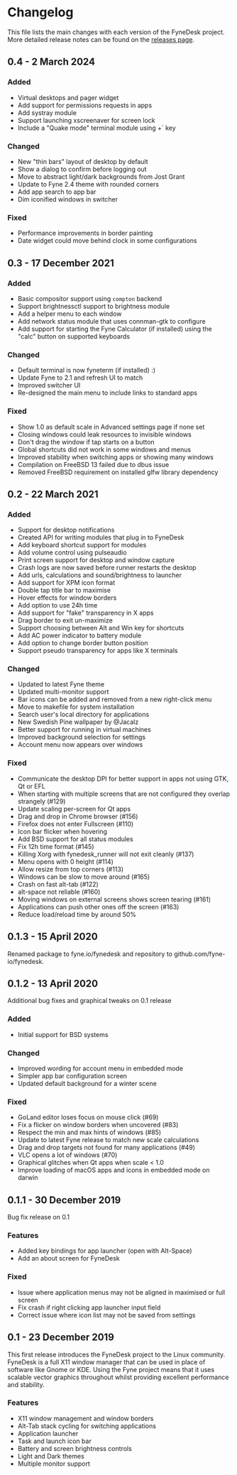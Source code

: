 # Changelog

This file lists the main changes with each version of the FyneDesk project.
More detailed release notes can be found on the [releases page](https://github.com/fyshos/fynedesk/releases).

## 0.4 - 2 March 2024

### Added

* Virtual desktops and pager widget
* Add support for permissions requests in apps
* Add systray module
* Support launching xscreenaver for screen lock
* Include a "Quake mode" terminal module using <meta>+` key

### Changed

* New "thin bars" layout of desktop by default
* Show a dialog to confirm before logging out
* Move to abstract light/dark backgrounds from Jost Grant
* Update to Fyne 2.4 theme with rounded corners
* Add app search to app bar
* Dim iconified windows in switcher

### Fixed

* Performance improvements in border painting
* Date widget could move behind clock in some configurations


## 0.3 - 17 December 2021

### Added

* Basic compositor support using `compton` backend
* Support brightnessctl support to brightness module
* Add a helper menu to each window
* Add network status module that uses connman-gtk to configure
* Add support for starting the Fyne Calculator (if installed) using the "calc" button on supported keyboards

### Changed

* Default terminal is now fyneterm (if installed) :)
* Update Fyne to 2.1 and refresh UI to match
* Improved switcher UI
* Re-designed the main menu to include links to standard apps

### Fixed

* Show 1.0 as default scale in Advanced settings page if none set
* Closing windows could leak resources to invisible windows
* Don't drag the window if tap starts on a button
* Global shortcuts did not work in some windows and menus
* Improved stability when switching apps or showing many windows
* Compilation on FreeBSD 13 failed due to dbus issue
* Removed FreeBSD requirement on installed glfw library dependency


## 0.2 - 22 March 2021

### Added

* Support for desktop notifications
* Created API for writing modules that plug in to FyneDesk
* Add keyboard shortcut support for modules
* Add volume control using pulseaudio
* Print screen support for desktop and window capture
* Crash logs are now saved before runner restarts the desktop
* Add urls, calculations and sound/brightness to launcher
* Add support for XPM icon format
* Double tap title bar to maximise
* Hover effects for window borders
* Add option to use 24h time
* Add support for "fake" transparency in X apps
* Drag border to exit un-maximize
* Support choosing between Alt and Win key for shortcuts
* Add AC power indicator to battery module
* Add option to change border button position
* Support pseudo transparency for apps like X terminals

### Changed

* Updated to latest Fyne theme
* Updated multi-monitor support
* Bar icons can be added and removed from a new right-click menu
* Move to makefile for system installation
* Search user's local directory for applications
* New Swedish Pine wallpaper by @Jacalz
* Better support for running in virtual machines
* Improved background selection for settings
* Account menu now appears over windows

### Fixed

* Communicate the desktop DPI for better support in apps not using GTK, Qt or EFL
* When starting with multiple screens that are not configured they overlap strangely (#129)
* Update scaling per-screen for Qt apps
* Drag and drop in Chrome browser (#156)
* Firefox does not enter Fullscreen (#110)
* Icon bar flicker when hovering
* Add BSD support for all status modules
* Fix 12h time format (#145)
* Killing Xorg with fynedesk_runner will not exit cleanly (#137)
* Menu opens with 0 height (#114)
* Allow resize from top corners (#113)
* Windows can be slow to move around (#165)
* Crash on fast alt-tab (#122)
* alt-space not reliable (#160)
* Moving windows on external screens shows screen tearing (#161)
* Applications can push other ones off the screen (#163)
* Reduce load/reload time by around 50%


## 0.1.3 - 15 April 2020

Renamed package to fyne.io/fynedesk and repository to github.com/fyne-io/fynedesk.


## 0.1.2 - 13 April 2020

Additional bug fixes and graphical tweaks on 0.1 release

### Added

* Initial support for BSD systems

### Changed

* Improved wording for account menu in embedded mode
* Simpler app bar configuration screen
* Updated default background for a winter scene

### Fixed

* GoLand editor loses focus on mouse click (#69)
* Fix a flicker on window borders when uncovered (#83)
* Respect the min and max hints of windows (#85)
* Update to latest Fyne release to match new scale calculations
* Drag and drop targets not found for many applications (#49)
* VLC opens a lot of windows (#70)
* Graphical glitches when Qt apps when scale < 1.0
* Improve loading of macOS apps and icons in embedded mode on darwin


## 0.1.1 - 30 December 2019

Bug fix release on 0.1

### Features

* Added key bindings for app launcher (open with Alt-Space)
* Add an about screen for FyneDesk

### Fixed

* Issue where application menus may not be aligned in maximised or full screen
* Fix crash if right clicking app launcher input field
* Correct issue where icon list may not be saved from settings


## 0.1 - 23 December 2019

This first release introduces the FyneDesk project to the Linux community.
FyneDesk is a full X11 window manager that can be used in place of software like
Gnome or KDE. Using the Fyne project means that it uses scalable vector graphics
throughout whilst providing excellent performance and stability.

### Features

* X11 window management and window borders
* Alt-Tab stack cycling for switching applications
* Application launcher
* Task and launch icon bar
* Battery and screen brightness controls
* Light and Dark themes
* Multiple monitor support

